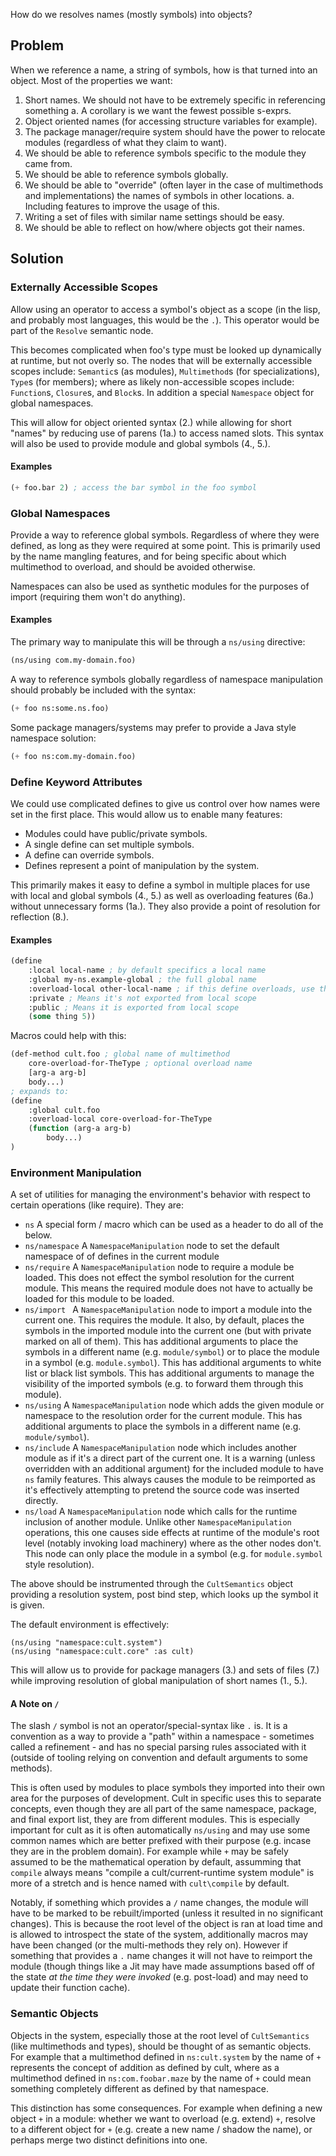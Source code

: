 How do we resolves names (mostly symbols) into objects?

## Problem

When we reference a name, a string of symbols, how is that turned into an object. Most of the properties we want:

1. Short names. We should not have to be extremely specific in referencing something
   a. A corollary is we want the fewest possible s-exprs.
2. Object oriented names (for accessing structure variables for example).
3. The package manager/require system should have the power to relocate modules (regardless of what they claim to want).
4. We should be able to reference symbols specific to the module they came from.
5. We should be able to reference symbols globally.
6. We should be able to "override" (often layer in the case of multimethods and implementations) the names of symbols in other locations.
   a. Including features to improve the usage of this.
7. Writing a set of files with similar name settings should be easy.
8. We should be able to reflect on how/where objects got their names.



## Solution

### Externally Accessible Scopes

Allow using an operator to access a symbol's object as a scope (in the lisp, and probably most languages, this would be the `.`). This operator would be part of the `Resolve` semantic node.

This becomes complicated when foo's type must be looked up dynamically at runtime, but not overly so. The nodes that will be externally accessible scopes include: `Semantic`s (as modules), `Multimethod`s (for specializations), `Type`s (for members); where as likely non-accessible scopes include: `Function`s, `Closure`s, and `Block`s. In addition a special `Namespace` object for global namespaces.

This will allow for object oriented syntax (2.) while allowing for short "names" by reducing use of parens (1a.) to access named slots. This syntax will also be used to provide module and global symbols (4., 5.).

#### Examples

```lisp
(+ foo.bar 2) ; access the bar symbol in the foo symbol
```

### Global Namespaces

Provide a way to reference global symbols. Regardless of where they were defined, as long as they were required at some point. This is primarily used by the name mangling features, and for being specific about which multimethod to overload, and should be avoided otherwise.

Namespaces can also be used as synthetic modules for the purposes of import (requiring them won't do anything).

#### Examples

The primary way to manipulate this will be through a `ns/using` directive:

```lisp
(ns/using com.my-domain.foo)
```

A way to reference symbols globally regardless of namespace manipulation should probably be included with the syntax:

```lisp
(+ foo ns:some.ns.foo)
```

Some package managers/systems may prefer to provide a Java style namespace solution:

```lisp
(+ foo ns:com.my-domain.foo)
```

### Define Keyword Attributes

We could use complicated defines to give us control over how names were set in the first place. This would allow us to enable many features:

* Modules could have public/private symbols.
* A single define can set multiple symbols.
* A define can override symbols.
* Defines represent a point of manipulation by the system.

This primarily makes it easy to define a symbol in multiple places for use with local and global symbols (4., 5.) as well as overloading features (6a.) without unnecessary forms (1a.). They also provide a point of resolution for reflection (8.).

#### Examples

```lisp
(define
    :local local-name ; by default specifics a local name
    :global my-ns.example-global ; the full global name
    :overload-local other-local-name ; if this define overloads, use this as the overload local name
    :private ; Means it's not exported from local scope
    :public ; Means it is exported from local scope
    (some thing 5))
```

Macros could help with this:

```lisp
(def-method cult.foo ; global name of multimethod
	core-overload-for-TheType ; optional overload name 
	[arg-a arg-b]
	body...)
; expands to:
(define
	:global cult.foo
	:overload-local core-overload-for-TheType
	(function (arg-a arg-b)
		body...)
)
```

### Environment Manipulation

A set of utilities for managing the environment's behavior with respect to certain operations (like require). They are:

* `ns` A special form / macro which can be used as a header to do all of the below.
* `ns/namespace` A `NamespaceManipulation` node to set the default namespace of of defines in the current module
* `ns/require` A `NamespaceManipulation` node to require a module be loaded. This does not effect the symbol resolution for the current module. This means the required module does not have to actually be loaded for this module to be loaded.
* `ns/import ` A `NamespaceManipulation` node to import a module into the current one. This requires the module. It also, by default, places the symbols in the imported module into the current one (but with private marked on all of them). This has additional arguments to place the symbols in a different name (e.g. `module/symbol`) or to place the module in a symbol (e.g. `module.symbol`). This has additional arguments to white list or black list symbols. This has additional arguments to manage the visibility of the imported symbols (e.g. to forward them through this module).
* `ns/using` A `NamespaceManipulation` node which adds the given module or namespace to the resolution order for the current module. This has additional arguments to place the symbols in a different name (e.g. `module/symbol`).
* `ns/include` A `NamespaceManipulation` node which includes another module as if it's a direct part of the current one. It is a warning (unless overridden with an additional argument) for the included module to have `ns` family features. This always causes the module to be reimported as it's effectively attempting to pretend the source code was inserted directly.
* `ns/load` A `NamespaceManipulation` node which calls for the runtime inclusion of another module. Unlike other `NamespaceManipulation` operations, this one causes side effects at runtime of the module's root level (notably invoking load machinery) where as the other nodes don't. This node can only place the module in a symbol (e.g. for `module.symbol` style resolution).

The above should be instrumented through the `CultSemantics` object providing a resolution system, post bind step, which looks up the symbol it is given.

The default environment is effectively:

```
(ns/using "namespace:cult.system")
(ns/using "namespace:cult.core" :as cult)
```

This will allow us to provide for package managers (3.) and sets of files (7.) while improving resolution of global manipulation of short names (1., 5.).

#### A Note on `/`

The slash `/` symbol is not an operator/special-syntax like `.` is. It is a convention as a way to provide a "path" within a namespace - sometimes called a refinement - and has no special parsing rules associated with it (outside of tooling relying on convention and default arguments to some methods).

This is often used by modules to place symbols they imported into their own area for the purposes of development. Cult in specific uses this to separate concepts, even though they are all part of the same namespace, package, and final export list, they are from different modules. This is especially important for cult as it is often automatically `ns/using` and may use some common names which are better prefixed with their purpose (e.g. incase they are in the problem domain). For example while `+` may be safely assumed to be the mathematical operation by default, assumming that `compile` always means "compile a cult/current-runtime system module" is more of a stretch and is hence named with `cult\compile` by default.

Notably, if something which provides a `/` name changes, the module will have to be marked to be rebuilt/imported (unless it resulted in no significant changes). This is because the root level of the object is ran at load time and is allowed to introspect the state of the system, additionally macros may have been changed (or the multi-methods they rely on). However if something that provides a `.` name changes it will not have to reimport the module (though things like a Jit may have made assumptions based off of the state *at the time they were invoked* (e.g. post-load) and may need to update their function cache).

### Semantic Objects

Objects in the system, especially those at the root level of `CultSemantics` (like multimethods and types), should be thought of as semantic objects. For example that a multimethod defined in `ns:cult.system` by the name of `+` represents the concept of addition as defined by cult, where as a multimethod defined in `ns:com.foobar.maze` by the name of `+` could mean something completely different as defined by that namespace.

This distinction has some consequences. For example when defining a new object `+` in a module: whether we want to overload (e.g. extend) `+`, resolve to a different object for `+` (e.g. create a new name / shadow the name), or perhaps merge two distinct definitions into one.
